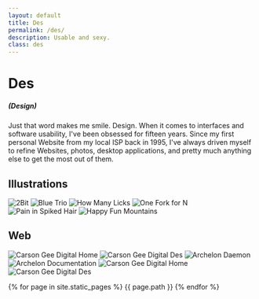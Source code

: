 ```yaml
---
layout: default
title: Des
permalink: /des/
description: Usable and sexy.
class: des
---
```

# Des

##### (Design)

Just that word makes me smile. Design. When it comes to interfaces and
software usability, I've been obsessed for fifteen years. Since my
first personal Website from my local ISP back in 1995, I've always
driven myself to refine Websites, photos, desktop applications, and
pretty much anything else to get the most out of them.

## Illustrations

![2Bit](/img/des/2bit.png) ![Blue Trio](/img/des/blue_trio.png)
![How Many Licks](/img/des/how_many_licks.png) ![One Fork for N](/img/des/one_fork_for_n.png)
![Pain in Spiked Hair](/img/des/pain_in_spiked_hair.png) ![Happy Fun Mountains](/img/des/happy_fun_mountains.png)


## Web
![Carson Gee Digital Home](/img/des/cgdh.png) ![Carson Gee Digital Des](/img/des/cgdd.png) 
![Archelon Daemon](/img/des/archelond.png) ![Archelon Documentation](/img/des/archelondoc.png)
![Carson Gee Digital Home](/img/des/cgcch.png) ![Carson Gee Digital Des](/img/des/cgccd.png) 


{% for page in  site.static_pages %}
{{ page.path }}
{% endfor %}
